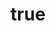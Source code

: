 ---
title: {
	'ru': 'Иллюстрация к «Маленькому принцу». Птицы',
	'en': 'The Little Prince travelling with passage birds',
}
# dateStart: 2020
dateEnd: 2018
images: ['иллюстрация_к_маленькому_принцу_птицы.jpg']
extra: {
	'ru': 'бумага, тушь чёрная, темпера, коллаж, серебристая ручка',
	'en': 'paper, black indian ink, tempera, collage, silver metallic pen',
}
size: 'A3'
# text: ''
---